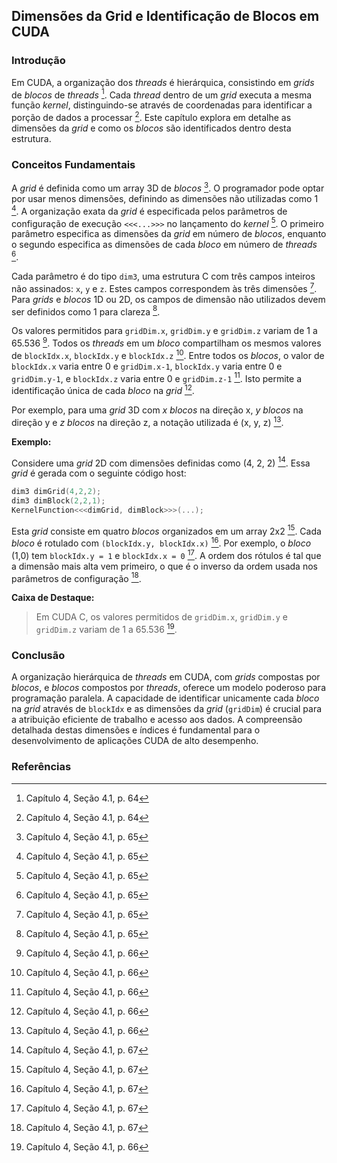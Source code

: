 ## Dimensões da Grid e Identificação de Blocos em CUDA

### Introdução
Em CUDA, a organização dos *threads* é hierárquica, consistindo em *grids* de *blocos* de *threads* [^64]. Cada *thread* dentro de um *grid* executa a mesma função *kernel*, distinguindo-se através de coordenadas para identificar a porção de dados a processar [^64]. Este capítulo explora em detalhe as dimensões da *grid* e como os *blocos* são identificados dentro desta estrutura.

### Conceitos Fundamentais

A *grid* é definida como um array 3D de *blocos* [^65]. O programador pode optar por usar menos dimensões, definindo as dimensões não utilizadas como 1 [^65]. A organização exata da *grid* é especificada pelos parâmetros de configuração de execução `<<<...>>>` no lançamento do *kernel* [^65]. O primeiro parâmetro especifica as dimensões da *grid* em número de *blocos*, enquanto o segundo especifica as dimensões de cada *bloco* em número de *threads* [^65].

Cada parâmetro é do tipo `dim3`, uma estrutura C com três campos inteiros não assinados: `x`, `y` e `z`. Estes campos correspondem às três dimensões [^65]. Para *grids* e *blocos* 1D ou 2D, os campos de dimensão não utilizados devem ser definidos como 1 para clareza [^65].

Os valores permitidos para `gridDim.x`, `gridDim.y` e `gridDim.z` variam de 1 a 65.536 [^66]. Todos os *threads* em um *bloco* compartilham os mesmos valores de `blockIdx.x`, `blockIdx.y` e `blockIdx.z` [^66]. Entre todos os *blocos*, o valor de `blockIdx.x` varia entre 0 e `gridDim.x-1`, `blockIdx.y` varia entre 0 e `gridDim.y-1`, e `blockIdx.z` varia entre 0 e `gridDim.z-1` [^66]. Isto permite a identificação única de cada *bloco* na *grid* [^66].

Por exemplo, para uma *grid* 3D com *x* *blocos* na direção x, *y* *blocos* na direção y e *z* *blocos* na direção z, a notação utilizada é (x, y, z) [^66].

**Exemplo:**

Considere uma *grid* 2D com dimensões definidas como (4, 2, 2) [^67]. Essa *grid* é gerada com o seguinte código host:

```c++
dim3 dimGrid(4,2,2);
dim3 dimBlock(2,2,1);
KernelFunction<<<dimGrid, dimBlock>>>(...);
```

Esta *grid* consiste em quatro *blocos* organizados em um array 2x2 [^67]. Cada *bloco* é rotulado com `(blockIdx.y, blockIdx.x)` [^67]. Por exemplo, o *bloco* (1,0) tem `blockIdx.y = 1` e `blockIdx.x = 0` [^67]. A ordem dos rótulos é tal que a dimensão mais alta vem primeiro, o que é o inverso da ordem usada nos parâmetros de configuração [^67].

**Caixa de Destaque:**
> Em CUDA C, os valores permitidos de `gridDim.x`, `gridDim.y` e `gridDim.z` variam de 1 a 65.536 [^66].

### Conclusão
A organização hierárquica de *threads* em CUDA, com *grids* compostas por *blocos*, e *blocos* compostos por *threads*, oferece um modelo poderoso para programação paralela. A capacidade de identificar unicamente cada *bloco* na *grid* através de `blockIdx` e as dimensões da *grid* (`gridDim`) é crucial para a atribuição eficiente de trabalho e acesso aos dados. A compreensão detalhada destas dimensões e índices é fundamental para o desenvolvimento de aplicações CUDA de alto desempenho.

### Referências
[^64]: Capítulo 4, Seção 4.1, p. 64
[^65]: Capítulo 4, Seção 4.1, p. 65
[^66]: Capítulo 4, Seção 4.1, p. 66
[^67]: Capítulo 4, Seção 4.1, p. 67
<!-- END -->